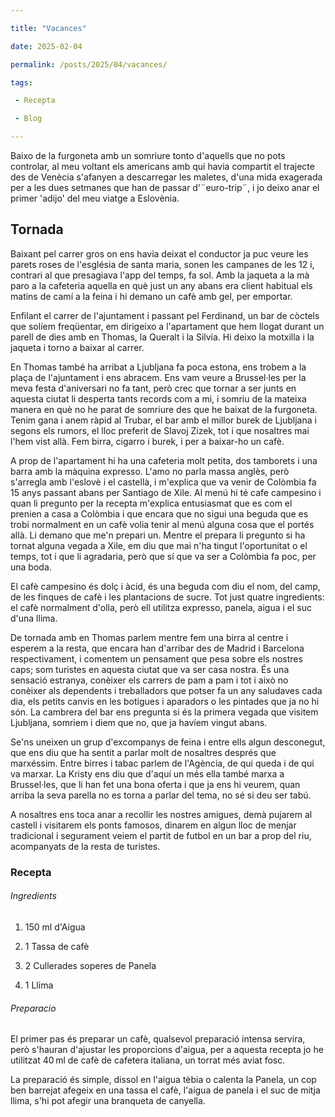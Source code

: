 ```yaml
---

title: "Vacances"

date: 2025-02-04

permalink: /posts/2025/04/vacances/

tags:

 - Recepta

 - Blog

---
```






Baixo de la furgoneta amb un somriure tonto d'aquells que no pots controlar, al meu voltant els americans amb qui havia compartit el trajecte des de Venècia s'afanyen a descarregar les maletes, d'una mida exagerada per a les dues setmanes que han de passar d'¨euro-trip¨, i jo deixo anar el primer 'adijo' del meu viatge a Eslovènia.


## Tornada 


Baixant pel carrer gros on ens havia deixat el conductor ja puc veure les parets roses de l'església de santa maria, sonen les campanes de les 12 i, contrari al que presagiava l'app del temps, fa sol. Amb la jaqueta a la mà paro a la cafeteria aquella en què just un any abans era client habitual els matins de camí a la feina i hi demano un cafè amb gel, per emportar.

Enfilant el carrer de l'ajuntament i passant pel Ferdinand, un bar de còctels que solíem freqüentar, em dirigeixo a l'apartament que hem llogat durant un parell de dies amb en Thomas, la Queralt i la Silvia. Hi deixo la motxilla i la jaqueta i torno a baixar al carrer.

En Thomas també ha arribat a Ljubljana fa poca estona, ens trobem a la plaça de l'ajuntament i ens abracem. Ens vam veure a Brussel·les per la meva festa d'aniversari no fa tant, però crec que tornar a ser junts en aquesta ciutat li desperta tants records com a mi, i somriu de la mateixa manera en què no he parat de somriure des que he baixat de la furgoneta. Tenim gana i anem ràpid al Trubar, el bar amb el millor burek de Ljubljana i segons els rumors, el lloc preferit de Slavoj Zizek, tot i que nosaltres mai l'hem vist allà. Fem birra, cigarro i burek, i per a baixar-ho un cafè.

A prop de l'apartament hi ha una cafeteria molt petita, dos tamborets i una barra amb la màquina expresso. L'amo no parla massa anglès, però s'arregla amb l'eslovè i el castellà, i m'explica que va venir de Colòmbia fa 15 anys passant abans per Santiago de Xile. Al menú hi té cafe campesino i quan li pregunto per la recepta m'explica entusiasmat que es com el prenien a casa a Colòmbia i que encara que no sigui una beguda que es trobi normalment en un cafè volia tenir al menú alguna cosa que el portés allà. Li demano que me'n prepari un. Mentre el prepara li pregunto si ha tornat alguna vegada a Xile, em diu que mai n'ha tingut l'oportunitat o el temps, tot i que li agradaria, però que sí que va ser a Colòmbia fa poc, per una boda.

El cafè campesino és dolç i àcid, és una beguda com diu el nom, del camp, de les finques de cafè i les plantacions de sucre. Tot just quatre ingredients: el cafè normalment d'olla, però ell utilitza expresso, panela, aigua i el suc d'una llima.

De tornada amb en Thomas parlem mentre fem una birra al centre i esperem a la resta, que encara han d'arribar des de Madrid i Barcelona respectivament, i comentem un pensament que pesa sobre els nostres caps; som turistes en aquesta ciutat que va ser casa nostra. És una sensació estranya, conèixer els carrers de pam a pam i tot i això no conèixer als dependents i treballadors que potser fa un any saludaves cada dia, els petits canvis en les botigues i aparadors o les pintades que ja no hi són. La cambrera del bar ens pregunta si és la primera vegada que visitem Ljubljana, somriem i diem que no, que ja havíem vingut abans.

Se'ns uneixen un grup d'excompanys de feina i entre ells algun desconegut, que ens diu que ha sentit a parlar molt de nosaltres després que marxéssim. Entre birres i tabac parlem de l'Agència, de qui queda i de qui va marxar. La Kristy ens diu que d'aquí un més ella també marxa a Brussel·les, que li han fet una bona oferta i que ja ens hi veurem, quan arriba la seva parella no es torna a parlar del tema, no sé si deu ser tabú.


A nosaltres ens toca anar a recollir les nostres amigues, demà pujarem al castell i visitarem els ponts famosos, dinarem en algun lloc de menjar tradicional i segurament veiem el partit de futbol en un bar a prop del riu, acompanyats de la resta de turistes.


### Recepta

###### Ingredients

1. 150 ml d'Aigua

2. 1 Tassa de cafè

3. 2 Cullerades soperes de Panela

4. 1 Llima

###### Preparacio

El primer pas és preparar un cafè, qualsevol preparació intensa servira, però s'hauran d'ajustar les proporcions d'aigua, per a aquesta recepta jo he utilitzat 40 ml de cafè de cafetera italiana, un torrat més aviat fosc.

La preparació és simple, dissol en l'aigua tèbia o calenta la Panela, un cop ben barrejat afegeix en una tassa el cafè, l'aigua de panela i el suc de mitja llima, s'hi pot afegir una branqueta de canyella.



